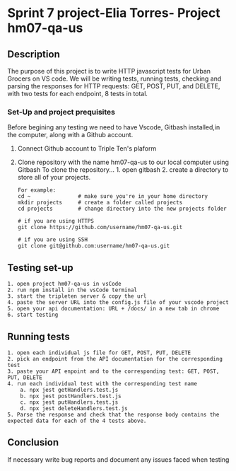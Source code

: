 # Sprint 7 project-Elia Torres- Project hm07-qa-us

## Description

The purpose of this project is to write HTTP javascript tests for Urban Grocers on VS code.
We will be writing tests, running tests, checking and parsing the responses for HTTP requests: GET, POST, PUT, and DELETE, with two tests for each endpoint, 8 tests in total.

### Set-Up and project prequisites

Before begining any testing we need to have Vscode, Gitbash installed,in the computer, along with a Github account.

1.  Connect Github account to Triple Ten's plaform
2.  Clone repository with the name hm07-qa-us to our local computer using Gitbash
    To clone the repository... 1. open gitbash 2. create a directory to store all of your projects.

        For example:
        cd ~               # make sure you're in your home directory
        mkdir projects     # create a folder called projects
        cd projects        # change directory into the new projects folder

        # if you are using HTTPS
        git clone https://github.com/username/hm07-qa-us.git

        # if you are using SSH
        git clone git@github.com:username/hm07-qa-us.git

## Testing set-up

    1. open project hm07-qa-us in vsCode
    2. run npm install in the vsCode terminal
    3. start the tripleten server & copy the url
    4. paste the server URL into the config.js file of your vscode project
    5. open your api documentation: URL + /docs/ in a new tab in chrome
    6. start testing

## Running tests

    1. open each individual js file for GET, POST, PUT, DELETE
    2. pick an endpoint from the API documentation for the corresponding test
    3. paste your API enpoint and to the corresponding test: GET, POST, PUT, DELETE
    4. run each individual test with the corresponding test name
        a. npx jest getHandlers.test.js
        b. npx jest postHandlers.test.js
        c. npx jest putHandlers.test.js
        d. npx jest deleteHandlers.test.js
    5. Parse the response and check that the response body contains the expected data for each of the 4 tests above.

## Conclusion

If necessary write bug reports and document any issues faced when testing
